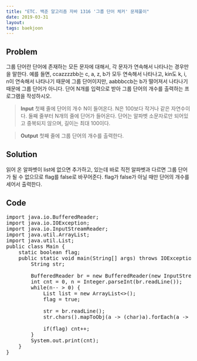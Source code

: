 ```yaml
---
title: "ETC. 백준 알고리즘 자바 1316 '그룹 단어 체커' 문제풀이"
date: 2019-03-31
layout:
tags: baekjoon
---
```



## Problem
그룹 단어란 단어에 존재하는 모든 문자에 대해서, 각 문자가 연속해서 나타나는 경우만을 말한다. 예를 들면, ccazzzzbb는 c, a, z, b가 모두 연속해서 나타나고, kin도 k, i, n이 연속해서 나타나기 때문에 그룹 단어이지만, aabbbccb는 b가 떨어져서 나타나기 때문에 그룹 단어가 아니다.
단어 N개를 입력으로 받아 그룹 단어의 개수를 출력하는 프로그램을 작성하시오.

> <b>Input</b>
첫째 줄에 단어의 개수 N이 들어온다. N은 100보다 작거나 같은 자연수이다. 둘째 줄부터 N개의 줄에 단어가 들어온다. 단어는 알파벳 소문자로만 되어있고 중복되지 않으며, 길이는 최대 100이다.

> <b>Output</b>
첫째 줄에 그룹 단어의 개수를 출력한다.

## Solution
읽어 온 알파벳이 list에 없으면 추가하고, 있는데 바로 직전 알파벳과 다르면 그룹 단어가 될 수 없으므로 flag를 false로 바꾸어준다.
flag가 false가 아닐 때만 단어의 개수를 세어서 출력한다.


## Code
<pre>
import java.io.BufferedReader;
import java.io.IOException;
import java.io.InputStreamReader;
import java.util.ArrayList;
import java.util.List;
public class Main {
	static boolean flag;
	public static void main(String[] args) throws IOException {
		String str;
		
		BufferedReader br = new BufferedReader(new InputStreamReader(System.in));
		int cnt = 0, n = Integer.parseInt(br.readLine());
		while(n-- > 0) {
			List<Character> list = new ArrayList<>();
			flag = true;
			
			str = br.readLine();
			str.chars().mapToObj(a -> (char)a).forEach(a -> { if(list.isEmpty() || !list.contains(a)) list.add(a);
															  else if(!list.get(list.size()-1).equals(a)) flag = false;});
			if(flag) cnt++;
		}
		System.out.print(cnt);
	}
}
